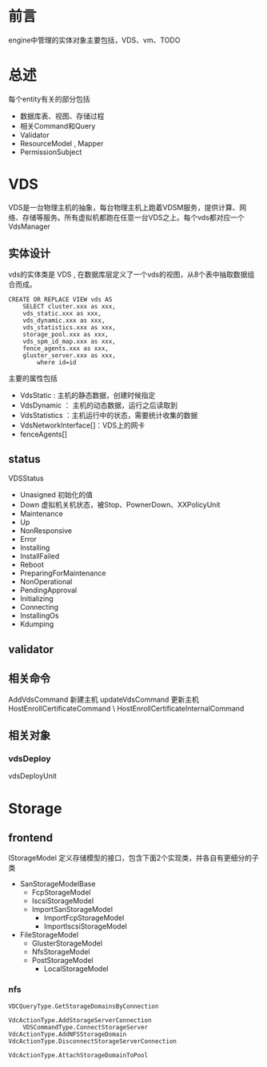 # 前言

engine中管理的实体对象主要包括，VDS、vm、TODO

# 总述

每个entity有关的部分包括  
- 数据库表、视图、存储过程
- 相关Command和Query
- Validator
- ResourceModel , Mapper
- PermissionSubject

# VDS

VDS是一台物理主机的抽象，每台物理主机上跑着VDSM服务，提供计算、网络、存储等服务。所有虚拟机都跑在任意一台VDS之上。每个vds都对应一个VdsManager

## 实体设计
vds的实体类是 VDS  ,  在数据库层定义了一个vds的视图，从8个表中抽取数据组合而成。
```
CREATE OR REPLACE VIEW vds AS
    SELECT cluster.xxx as xxx,
    vds_static.xxx as xxx,
    vds_dynamic.xxx as xxx,
    vds_statistics.xxx as xxx,
    storage_pool.xxx as xxx,
    vds_spm_id_map.xxx as xxx,
    fence_agents.xxx as xxx,
    gluster_server.xxx as xxx,
        where id=id
```
主要的属性包括

- VdsStatic : 主机的静态数据，创建时候指定
- VdsDynamic ： 主机的动态数据，运行之后读取到
- VdsStatistics ：主机运行中的状态，需要统计收集的数据
- VdsNetworkInterface[]：VDS上的网卡
- fenceAgents[]

## status
VDSStatus

- Unasigned     初始化的值
- Down          虚拟机关机状态，被Stop、PownerDown、XXPolicyUnit
- Maintenance
- Up
- NonResponsive
- Error
- Installing
- InstallFailed
- Reboot
- PreparingForMaintenance
- NonOperational
- PendingApproval
- Initializing
- Connecting
- InstallingOs
- Kdumping


## validator

## 相关命令
AddVdsCommand 新建主机
updateVdsCommand 更新主机
HostEnrollCertificateCommand \ HostEnrollCertificateInternalCommand


## 相关对象

### vdsDeploy

vdsDeployUnit

# Storage

## frontend
IStorageModel 定义存储模型的接口，包含下面2个实现类，并各自有更细分的子类
- SanStorageModelBase
    - FcpStorageModel
    - IscsiStorageModel
    - ImportSanStorageModel
        - ImportFcpStorageModel
        - ImportIscsiStorageModel
- FileStorageModel
    - GlusterStorageModel
    - NfsStorageModel
    - PostStorageModel
        - LocalStorageModel

### nfs
```
VDCQueryType.GetStorageDomainsByConnection

VdcActionType.AddStorageServerConnection
    VDSCommandType.ConnectStorageServer
VdcActionType.AddNFSStorageDomain
VdcActionType.DisconnectStorageServerConnection

VdcActionType.AttachStorageDomainToPool
```